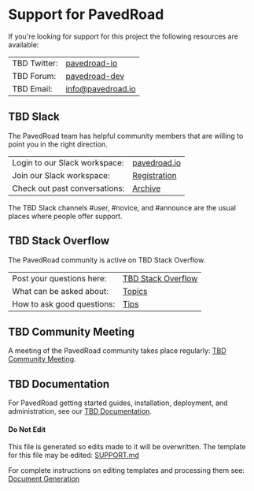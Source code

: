 # Support for PavedRoad
If you're looking for support for this project the following resources are available:

| | |
|-|-|
|TBD Twitter:|[pavedroad-io](https://twitter.com/pavedroad_io)|
|TBD Forum:|[pavedroad-dev](https://groups.google.com/forum/#!forum/pavedroad-dev)|
|TBD Email:|[info@pavedroad.io](mailto:info@pavedroad.io)|

## TBD Slack
The PavedRoad team has helpful community members that are
willing to point you in the right direction.

| | |
|-|-|
|Login to our Slack workspace:|[pavedroad.io](https://pavedroadio.slack.com)|
|Join our Slack workspace:|[Registration](https://slack.pavedroad.io)|
|Check out past conversations:|[Archive](https://pavedroadio.slackarchive.com)|

The TBD Slack channels #user, #novice, and #announce are the usual places
where people offer support.


## TBD Stack Overflow
The PavedRoad community is active on TBD Stack Overflow.

| | |
|-|-|
|Post your questions here:|[TBD Stack Overflow](http://stackoverflow.com/questions/tagged/pavedroad)|
|What can be asked about:|[Topics](http://stackoverflow.com/help/on-topic)|
|How to ask good questions:|[Tips](http://stackoverflow.com/help/how-to-ask)|


## TBD Community Meeting 
A meeting of the PavedRoad community takes place regularly:
[TBD Community Meeting](/MEETING.md).


## TBD Documentation 
For PavedRoad getting started guides, installation, deployment,
and administration, see our [TBD Documentation](https://github.com/pavedroad-io/pavedroad/blob/master/docs).


#### Do Not Edit
This file is generated so edits made to it will be overwritten.
The template for this file may be edited:
[SUPPORT.md](/assets/templates/default/SUPPORT.md)

For complete instructions on editing templates and processing them see:
[Document Generation](/assets/README.md)
